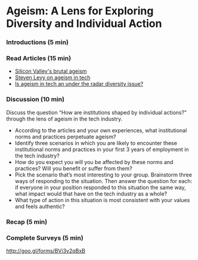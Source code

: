 # Ageism: A Lens for Exploring Diversity and Individual Action

### Introductions (5 min)

### Read Articles (15 min)
  * [Silicon Valley's brutal ageism](https://newrepublic.com/article/117088/silicons-valleys-brutal-ageism)
  * [Steven Levy on ageism in tech](https://medium.com/backchannel/how-can-we-achieve-age-diversity-in-silicon-valley-11a847cb37b7#.68wfpepu4)
  * [Is ageism in tech an under the radar diversity issue?](http://www.fastcompany.com/3054204/the-future-of-work/is-ageism-in-tech-an-under-the-radar-diversity-issue) 

### Discussion (10 min)
Discuss the question “How are institutions shaped by individual actions?” through the lens of ageism in the tech industry. 
* According to the articles and your own experiences, what institutional norms and practices perpetuate ageism?  
* Identify three scenarios in which you are likely to encounter these institutional norms and practices in your first 3 years of employment in the tech industry?  
* How do you expect you will you be affected by these norms and practices? Will you benefit or suffer from them?  
* Pick the scenario that’s most interesting to your group. Brainstorm three ways of responding to the situation. Then answer the question for each: if everyone in your position responded to this situation the same way, what impact would that have on the tech industry as a whole?  
* What type of action in this situation is most consistent with your values and feels authentic?  

### Recap (5 min)

### Complete Surveys (5 min)
http://goo.gl/forms/BVi3v2qBxB
